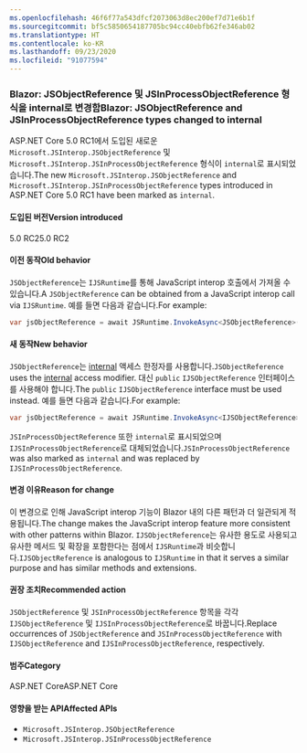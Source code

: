 ```yaml
---
ms.openlocfilehash: 46f6f77a543dfcf2073063d8ec200ef7d71e6b1f
ms.sourcegitcommit: bf5c5850654187705bc94cc40ebfb62fe346ab02
ms.translationtype: HT
ms.contentlocale: ko-KR
ms.lasthandoff: 09/23/2020
ms.locfileid: "91077594"
---
```

### <a name="blazor-jsobjectreference-and-jsinprocessobjectreference-types-changed-to-internal"></a><span data-ttu-id="bb180-101">Blazor: JSObjectReference 및 JSInProcessObjectReference 형식을 internal로 변경함</span><span class="sxs-lookup"><span data-stu-id="bb180-101">Blazor: JSObjectReference and JSInProcessObjectReference types changed to internal</span></span>

<span data-ttu-id="bb180-102">ASP.NET Core 5.0 RC1에서 도입된 새로운 `Microsoft.JSInterop.JSObjectReference` 및 `Microsoft.JSInterop.JSInProcessObjectReference` 형식이 `internal`로 표시되었습니다.</span><span class="sxs-lookup"><span data-stu-id="bb180-102">The new `Microsoft.JSInterop.JSObjectReference` and `Microsoft.JSInterop.JSInProcessObjectReference` types introduced in ASP.NET Core 5.0 RC1 have been marked as `internal`.</span></span>

#### <a name="version-introduced"></a><span data-ttu-id="bb180-103">도입된 버전</span><span class="sxs-lookup"><span data-stu-id="bb180-103">Version introduced</span></span>

<span data-ttu-id="bb180-104">5.0 RC2</span><span class="sxs-lookup"><span data-stu-id="bb180-104">5.0 RC2</span></span>

#### <a name="old-behavior"></a><span data-ttu-id="bb180-105">이전 동작</span><span class="sxs-lookup"><span data-stu-id="bb180-105">Old behavior</span></span>

<span data-ttu-id="bb180-106">`JSObjectReference`는 `IJSRuntime`를 통해 JavaScript interop 호출에서 가져올 수 있습니다.</span><span class="sxs-lookup"><span data-stu-id="bb180-106">A `JSObjectReference` can be obtained from a JavaScript interop call via `IJSRuntime`.</span></span> <span data-ttu-id="bb180-107">예를 들면 다음과 같습니다.</span><span class="sxs-lookup"><span data-stu-id="bb180-107">For example:</span></span>

```csharp
var jsObjectReference = await JSRuntime.InvokeAsync<JSObjectReference>(...);
```

#### <a name="new-behavior"></a><span data-ttu-id="bb180-108">새 동작</span><span class="sxs-lookup"><span data-stu-id="bb180-108">New behavior</span></span>

<span data-ttu-id="bb180-109">`JSObjectReference`는 [internal](../../../../docs/csharp/language-reference/keywords/internal.md) 액세스 한정자를 사용합니다.</span><span class="sxs-lookup"><span data-stu-id="bb180-109">`JSObjectReference` uses the [internal](../../../../docs/csharp/language-reference/keywords/internal.md) access modifier.</span></span> <span data-ttu-id="bb180-110">대신 `public` `IJSObjectReference` 인터페이스를 사용해야 합니다.</span><span class="sxs-lookup"><span data-stu-id="bb180-110">The `public` `IJSObjectReference` interface must be used instead.</span></span> <span data-ttu-id="bb180-111">예를 들면 다음과 같습니다.</span><span class="sxs-lookup"><span data-stu-id="bb180-111">For example:</span></span>

```csharp
var jsObjectReference = await JSRuntime.InvokeAsync<IJSObjectReference>(...);
```

<span data-ttu-id="bb180-112">`JSInProcessObjectReference` 또한 `internal`로 표시되었으며 `IJSInProcessObjectReference`로 대체되었습니다.</span><span class="sxs-lookup"><span data-stu-id="bb180-112">`JSInProcessObjectReference` was also marked as `internal` and was replaced by `IJSInProcessObjectReference`.</span></span>

#### <a name="reason-for-change"></a><span data-ttu-id="bb180-113">변경 이유</span><span class="sxs-lookup"><span data-stu-id="bb180-113">Reason for change</span></span>

<span data-ttu-id="bb180-114">이 변경으로 인해 JavaScript interop 기능이 Blazor 내의 다른 패턴과 더 일관되게 적용됩니다.</span><span class="sxs-lookup"><span data-stu-id="bb180-114">The change makes the JavaScript interop feature more consistent with other patterns within Blazor.</span></span> <span data-ttu-id="bb180-115">`IJSObjectReference`는 유사한 용도로 사용되고 유사한 메서드 및 확장을 포함한다는 점에서 `IJSRuntime`과 비슷합니다.</span><span class="sxs-lookup"><span data-stu-id="bb180-115">`IJSObjectReference` is analogous to `IJSRuntime` in that it serves a similar purpose and has similar methods and extensions.</span></span>

#### <a name="recommended-action"></a><span data-ttu-id="bb180-116">권장 조치</span><span class="sxs-lookup"><span data-stu-id="bb180-116">Recommended action</span></span>

<span data-ttu-id="bb180-117">`JSObjectReference` 및 `JSInProcessObjectReference` 항목을 각각 `IJSObjectReference` 및 `IJSInProcessObjectReference`로 바꿉니다.</span><span class="sxs-lookup"><span data-stu-id="bb180-117">Replace occurrences of `JSObjectReference` and `JSInProcessObjectReference` with `IJSObjectReference` and `IJSInProcessObjectReference`, respectively.</span></span>

#### <a name="category"></a><span data-ttu-id="bb180-118">범주</span><span class="sxs-lookup"><span data-stu-id="bb180-118">Category</span></span>

<span data-ttu-id="bb180-119">ASP.NET Core</span><span class="sxs-lookup"><span data-stu-id="bb180-119">ASP.NET Core</span></span>

#### <a name="affected-apis"></a><span data-ttu-id="bb180-120">영향을 받는 API</span><span class="sxs-lookup"><span data-stu-id="bb180-120">Affected APIs</span></span>

- `Microsoft.JSInterop.JSObjectReference`
- `Microsoft.JSInterop.JSInProcessObjectReference`

<!--

#### Affected APIs

- `T:Microsoft.JSInterop.JSObjectReference`
- `T:Microsoft.JSInterop.JSInProcessObjectReference`

-->
